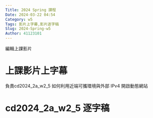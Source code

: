 ```yaml
---
Title: 2024 Spring 課程
Date: 2024-03-22 04:54
Category: w5
Tags: 影片上字幕,影片逐字稿
Slug: 2024-Spring-w5
Author: 41123101
---
```


編輯上課影片

<!-- PELICAN_END_SUMMARY -->
# 上課影片上字幕
負責cd2024_2a_w2_5 如何利用近端可攜環境與外部 IPv4 開啟動態網站
# cd2024_2a_w2_5 逐字稿
